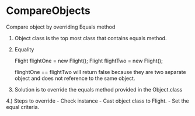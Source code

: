 # CompareObjects
Compare object by overriding Equals method

1. Object class is the top most class that contains equals method.

2. Equality

     Flight flightOne = new Flight();
     Flight flightTwo = new Flight();

     flinghtOne == flightTwo will return false because they are two separate object and does not reference to the same object.

 3. Solution is to override the equals method provided in the Object.class

 4.) Steps to override
      - Check instance
      - Cast object class to Flight.
      - Set the equal criteria.
